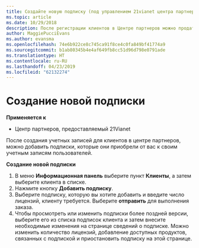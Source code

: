```yaml
---
title: Создайте новую подписку (под управлением 21vianet центра партнеров)
ms.topic: article
ms.date: 10/29/2018
description: После регистрации клиентов в Центре партнеров можно продать им подписки на продукты в каталоге.
author: MaggiePucciEvans
ms.author: evansma
ms.openlocfilehash: 74e6b922ce8c745ca91f8ce4c0fa849bf41774a9
ms.sourcegitcommit: b1ab80345b4e4af649fb8cc51d96d798e0791ade
ms.translationtype: HT
ms.contentlocale: ru-RU
ms.lasthandoff: 04/23/2019
ms.locfileid: "62132274"
---
```

# <a name="create-a-new-subscription"></a>Создание новой подписки

**Применяется к**

-   Центр партнеров, предоставляемый 21Vianet


После создания учетных записей для клиентов в центре партнеров, можно добавить подписки, которые они приобрели от вас к своим учетным записям пользователей.

**Создание новой подписки**

1.  В меню **Информационная панель** выберите пункт **Клиенты**, а затем выберите клиента в списке.
2.  Нажмите кнопку **Добавить подписку**.
3.  Выберите подписку, которую вы хотите добавить и введите число лицензий, клиенту требуется. Выберите **отправить** для выполнения заказа.
4.  Чтобы просмотреть или изменить подписки более поздней версии, выберите его из списка подписок клиента и затем внесите необходимые изменения на странице сведений о подписке. Можно изменить количество лицензий, добавление доступных продуктов, связанных с подпиской и приостановить подписку на этой странице.   

